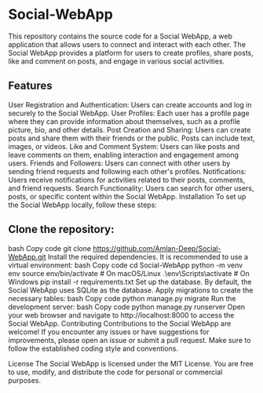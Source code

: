 # Social-WebApp

This repository contains the source code for a Social WebApp, a web application that allows users to connect and interact with each other. The Social WebApp provides a platform for users to create profiles, share posts, like and comment on posts, and engage in various social activities.

## Features
User Registration and Authentication: Users can create accounts and log in securely to the Social WebApp.
User Profiles: Each user has a profile page where they can provide information about themselves, such as a profile picture, bio, and other details.
Post Creation and Sharing: Users can create posts and share them with their friends or the public. Posts can include text, images, or videos.
Like and Comment System: Users can like posts and leave comments on them, enabling interaction and engagement among users.
Friends and Followers: Users can connect with other users by sending friend requests and following each other's profiles.
Notifications: Users receive notifications for activities related to their posts, comments, and friend requests.
Search Functionality: Users can search for other users, posts, or specific content within the Social WebApp.
Installation
To set up the Social WebApp locally, follow these steps:

## Clone the repository:
bash
Copy code
git clone https://github.com/Amlan-Deep/Social-WebApp.git
Install the required dependencies. It is recommended to use a virtual environment:
bash
Copy code
cd Social-WebApp
python -m venv env
source env/bin/activate  # On macOS/Linux
.\env\Scripts\activate  # On Windows
pip install -r requirements.txt
Set up the database. By default, the Social WebApp uses SQLite as the database. Apply migrations to create the necessary tables:
bash
Copy code
python manage.py migrate
Run the development server:
bash
Copy code
python manage.py runserver
Open your web browser and navigate to http://localhost:8000 to access the Social WebApp.
Contributing
Contributions to the Social WebApp are welcome! If you encounter any issues or have suggestions for improvements, please open an issue or submit a pull request. Make sure to follow the established coding style and conventions.

License
The Social WebApp is licensed under the MIT License. You are free to use, modify, and distribute the code for personal or commercial purposes.
